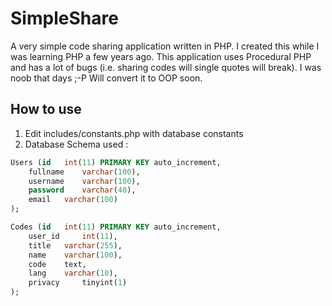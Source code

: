 # SimpleShare
A very simple code sharing application written in PHP. I created this while I was learning PHP a few years ago. 
This application uses Procedural PHP and has a lot of bugs (i.e. sharing codes will single quotes will break). I was noob that days ;-P
Will convert it to OOP soon.

How to use
---
1. Edit includes/constants.php with database constants
2. Database Schema used :
```SQL
Users (id 	int(11) PRIMARY KEY	auto_increment, 
	fullname 	varchar(100),
	username 	varchar(100),
	password 	varchar(40),
	email 	varchar(100)
);

Codes (id 	int(11) PRIMARY KEY auto_increment,
	user_id 	int(11),
	title 	varchar(255),
	name 	varchar(100),
	code 	text,
	lang 	varchar(10),
	privacy 	tinyint(1)
);
```
